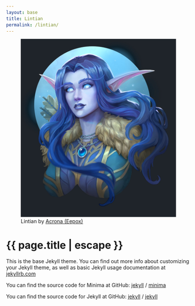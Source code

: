 ```yaml
---
layout: base
title: Lintian
permalink: /lintian/
---
```


<figure class="character-portrait">
<img src="/assets/portraits/lintian.jpg" /><figcaption>Lintian by <a href="https://twitter.com/eepoxdraws">Acrona (Eepox)</a></figcaption></figure>
<h1 class="post-title">{{ page.title | escape }}</h1>

This is the base Jekyll theme. You can find out more info about customizing your Jekyll theme, as well as basic Jekyll usage documentation at [jekyllrb.com](https://jekyllrb.com/)

You can find the source code for Minima at GitHub:
[jekyll][jekyll-organization] /
[minima](https://github.com/jekyll/minima)

You can find the source code for Jekyll at GitHub:
[jekyll][jekyll-organization] /
[jekyll](https://github.com/jekyll/jekyll)


[jekyll-organization]: https://github.com/jekyll
